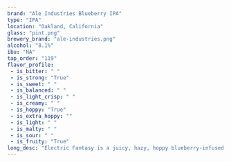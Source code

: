 ```yaml
---
brand: "Ale Industries Blueberry IPA"
type: "IPA"
location: "Oakland, California"
glass: "pint.png"
brewery_brand: "ale-industries.png"
alcohol: "8.1%"
ibu: "NA"
tap_order: "119"
flavor_profile:
 - is_bitter: " "
 - is_strong: "True"
 - is_sweet: " "
 - is_balanced: " "
 - is_light_crisp: " "
 - is_creamy: " "
 - is_hoppy: "True"
 - is_extra_hoppy: ""
 - is_light: " "
 - is_malty: " "
 - is_sour: " "
 - is_fruity: "True"
long_desc: "Electric Fantasy is a juicy, hazy, hoppy blueberry-infused creation that blurs the line between beer styles."
---
```

